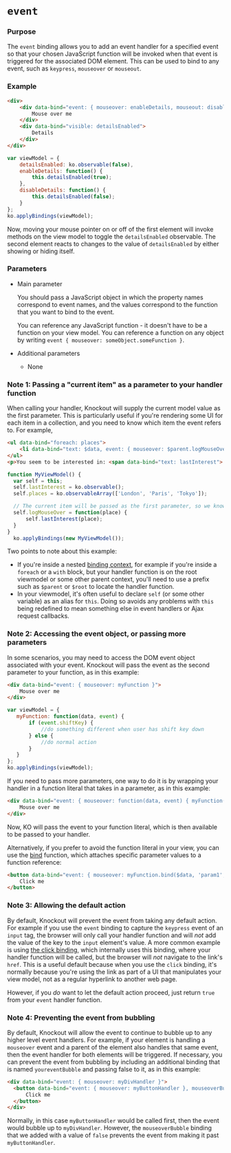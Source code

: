# `event`

### Purpose
The `event` binding allows you to add an event handler for a specified event so that your chosen JavaScript function will be invoked when that event is triggered for the associated DOM element. This can be used to bind to any event, such as `keypress`, `mouseover` or `mouseout`.

### Example
```html
<div>
    <div data-bind="event: { mouseover: enableDetails, mouseout: disableDetails }">
        Mouse over me
    </div>
    <div data-bind="visible: detailsEnabled">
        Details
    </div>
</div>
```

```javascript
var viewModel = {
    detailsEnabled: ko.observable(false),
    enableDetails: function() {
        this.detailsEnabled(true);
    },
    disableDetails: function() {
        this.detailsEnabled(false);
    }
};
ko.applyBindings(viewModel);
```

Now, moving your mouse pointer on or off of the first element will invoke methods on the view model to toggle the `detailsEnabled` observable.  The second element reacts to changes to the value of `detailsEnabled` by either showing or hiding itself.

### Parameters

 * Main parameter

   You should pass a JavaScript object in which the property names correspond to event names, and the values correspond to the function that you want to bind to the event.

   You can reference any JavaScript function - it doesn't have to be a function on your view model. You can reference a function on any object by writing `event { mouseover: someObject.someFunction }`.

 * Additional parameters

   * None

### Note 1: Passing a "current item" as a parameter to your handler function

When calling your handler, Knockout will supply the current model value as the first parameter. This is particularly useful if you're rendering
some UI for each item in a collection, and you need to know which item the event refers to. For example,

```html
<ul data-bind="foreach: places">
    <li data-bind="text: $data, event: { mouseover: $parent.logMouseOver }"> </li>
</ul>
<p>You seem to be interested in: <span data-bind="text: lastInterest"> </span></p>
```

 ```javascript
function MyViewModel() {
   var self = this;
   self.lastInterest = ko.observable();
   self.places = ko.observableArray(['London', 'Paris', 'Tokyo']);

   // The current item will be passed as the first parameter, so we know which place was hovered over
   self.logMouseOver = function(place) {
       self.lastInterest(place);
   }
}
   ko.applyBindings(new MyViewModel());
```

Two points to note about this example:

 * If you're inside a nested [binding context](binding-context.html), for example if you're inside a `foreach` or a `with` block, but your handler function
   is on the root viewmodel or some other parent context, you'll need to use a prefix such as `$parent` or `$root` to locate the
   handler function.
 * In your viewmodel, it's often useful to declare `self` (or some other variable) as an alias for `this`. Doing so avoids any problems
   with `this` being redefined to mean something else in event handlers or Ajax request callbacks.

### Note 2: Accessing the event object, or passing more parameters

In some scenarios, you may need to access the DOM event object associated with your event. Knockout will pass the event as the second parameter to your function, as in this example:

```html
<div data-bind="event: { mouseover: myFunction }">
    Mouse over me
</div>
```

 ```javascript
var viewModel = {
    myFunction: function(data, event) {
        if (event.shiftKey) {
            //do something different when user has shift key down
        } else {
            //do normal action
        }
    }
};
ko.applyBindings(viewModel);
```

If you need to pass more parameters, one way to do it is by wrapping your handler in a function literal that takes in a parameter, as in this example:

```html
<div data-bind="event: { mouseover: function(data, event) { myFunction('param1', 'param2', data, event) } }">
    Mouse over me
</div>
```

Now, KO will pass the event to your function literal, which is then available to be passed to your handler.

Alternatively, if you prefer to avoid the function literal in your view, you can use the [bind](https://developer.mozilla.org/en/JavaScript/Reference/Global_Objects/Function/bind) function, which attaches specific parameter values to a function reference:

```html
<button data-bind="event: { mouseover: myFunction.bind($data, 'param1', 'param2') }">
    Click me
</button>
```

### Note 3: Allowing the default action

By default, Knockout will prevent the event from taking any default action. For example if you use the `event` binding to capture the `keypress` event of an `input` tag, the browser will only call your handler function and will *not* add the value of the key to the `input` element's value. A more common example is using [the click binding](click-binding.html), which internally uses this binding, where your handler function will be called, but the browser will *not* navigate to the link's `href`. This is a useful default because when you use the `click` binding, it's normally because you're using the link as part of a UI that manipulates your view model, not as a regular hyperlink to another web page.

However, if you *do* want to let the default action proceed, just return `true` from your `event` handler function.

### Note 4: Preventing the event from bubbling

By default, Knockout will allow the event to continue to bubble up to any higher level event handlers.  For example, if your element is handling a `mouseover` event and a parent of the element also handles that same event, then the event handler for both elements will be triggered.  If necessary, you can prevent the event from bubbling by including an additional binding that is named `youreventBubble` and passing false to it, as in this example:

```html
<div data-bind="event: { mouseover: myDivHandler }">
  <button data-bind="event: { mouseover: myButtonHandler }, mouseoverBubble: false">
      Click me
  </button>
</div>
```

Normally, in this case `myButtonHandler` would be called first, then the event would bubble up to `myDivHandler`.  However, the `mouseoverBubble` binding that we added with a value of `false` prevents the event from making it past `myButtonHandler`.
